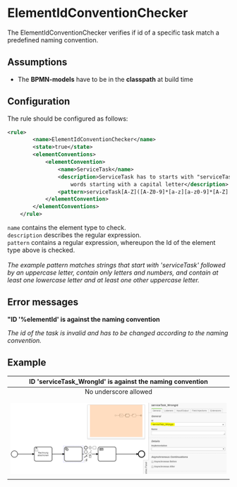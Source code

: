 ElementIdConventionChecker
=================================
The ElementIdConventionChecker verifies if id of a specific task match a predefined naming convention.

## Assumptions
- The **BPMN-models** have to be in the **classpath** at build time

## Configuration
The rule should be configured as follows:
```xml
<rule>
		<name>ElementIdConventionChecker</name>
		<state>true</state>
		<elementConventions>
			<elementConvention>
				<name>ServiceTask</name>
				<description>ServiceTask has to starts with "serviceTask" followed by at least two
					words starting with a capital letter</description>
				<pattern>serviceTask[A-Z]([A-Z0-9]*[a-z][a-z0-9]*[A-Z]|[a-z0-9]*[A-Z][A-Z0-9]*[a-z])[A-Za-z0-9]*</pattern>
			</elementConvention>
		</elementConventions>
	</rule>

```

`name` contains the element type to check.<br/>
`description` describes the regular expression.<br/>
`pattern` contains a regular expression, whereupon the Id of the element type above is checked. <br/><br/>
*The example pattern matches strings that start with 'serviceTask' followed by an uppercase letter, contain only letters and numbers, and contain at least one lowercase letter and at least one other uppercase letter.*

## Error messages

**"ID '%elementId' is against the naming convention**

_The id of the task is invalid and has to be changed according to the naming convention._

## Example

| **ID 'serviceTask_WrongId' is against the naming convention**                                          | 
|:------------------------------------------------------------------------------------------------------:| 
| No underscore allowed <br/> <br/> ![Id against naming convention](img/ElementIdConventionChecker.PNG "Task Id against naming convention")    |
| |
